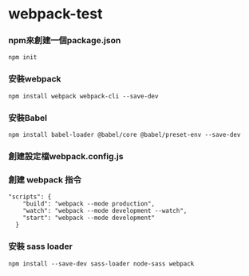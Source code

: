 # webpack-test

### npm來創建一個package.json
    npm init

### 安裝webpack
    npm install webpack webpack-cli --save-dev

### 安裝Babel
    npm install babel-loader @babel/core @babel/preset-env --save-dev


### 創建設定檔webpack.config.js

### 創建 webpack 指令

    "scripts": {
        "build": "webpack --mode production",
        "watch": "webpack --mode development --watch",
        "start": "webpack --mode development"
      }

### 安裝 sass loader
    npm install --save-dev sass-loader node-sass webpack
    

